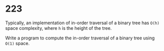 [_metadata_:number]:-      "223"
[_metadata_:difficulty]:-  "Hard"
[_metadata_:asker]:-       "Palantir"
[_metadata_:tags]:-        "binary-tree"

# 223

Typically, an implementation of in-order traversal of a binary tree has `O(h)` space complexity, where `h` is the height of the tree.

Write a program to compute the in-order traversal of a binary tree using `O(1)` space.
